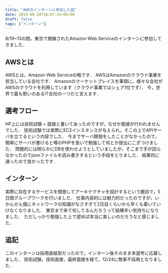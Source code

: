 ```yaml
---
title: "AWSのインターンに参加した話"
date: 2019-08-20T18:07:41+09:00
draft: false
tags: ["インターン"]
---
```


8/19~13の間，東京で開催されたAmazon Web Serviceのインターンに参加してきました．

## AWSとは
AWSとは，Amazon Web Serviceの略です．
AWSはAmazonのクラウド事業を担当している会社です．
Amazonのマーケットプレイスを筆頭に，様々な会社がAWSのクラウドを利用しています（クラウド事業ではシェア1位です）．
今，世界で最も勢いのあるIT会社の一つだと言えます．

## 選考フロー
HP上には技術試験 + 面接と書いてあったのですが，なぜか面接が行われませんでした．
技術試験では実際にEC2インスタンスが与えられ，そこの上でAPIサーバを立てるという内容でした．
今までサーバ開発をしたことがなかったので，簡単にサーバが書けると噂のPHPを急いで勉強して何とか提出にこぎつけました．
問題的には明らかにDBを使わせようとしていましたが，そこまで手が回らなかったのでjsonファイルを読み書きするという手段をとりました．
結果的に通ったので良かったです．

## インターン
実際に存在するサービスを模倣してアーキテクチャを設計するという題目で，5日間グループワークを行いました．
仕事内容的には魅力的だったのですが，いかんせん僕にネットワークの知識がなさすぎて2日目くらいから早くも着いていけなくなりました．
東京まで来て何してるんだろうって結構辛い気持ちになりました．
ただしっかり勉強した上で望めば本当に楽しいのだろうなと感じました．

## 追記
このインターンは採用直結型だったので，インターン後そのまま本選考に応募しました．
技術試験，技術面接，最終面接を経て，12/24に無事不採用となりました．

